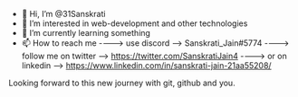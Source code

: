 - 👋 Hi, I’m @31Sanskrati
- 👀 I’m interested in web-development and other technologies
- 🌱 I’m currently learning something
- 📫 How to reach me ----> use discord --> Sanskrati_Jain#5774
                     ----> follow me on twitter --> https://twitter.com/SanskratiJain4
                     ----> or on linkedin --> https://www.linkedin.com/in/sanskrati-jain-21aa55208/


Looking forward to this new journey with git, github and you.          

<!--- Okay, this line was cheesy--->

